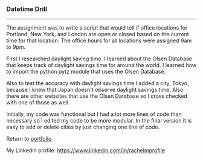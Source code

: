 ### Datetime Drill
***


 The assignment was to write a script that would tell if office locations for Portland, New York, and London are open or closed based on the current time for that location. The office hours for all locations were assigned 9am to 9pm. 
 
 First I researched daylight saving time. I learned about the Olsen Database that keeps track of daylight savings time for around the world. I learned how to import the python pytz module that uses the Olsen Database. 
 
 Also to test the accuracy with daylight savings time I added a city, Tokyo, because I knew that Japan doesn't observe daylight savings time. Also there are other websites that use the Olsen Database so I cross checked with one of those as well. 
 
 Initially, my code was functional but I had a lot more lines of code than necessary so I edited my code to be more modular. In the final version it is easy to add or delete cities by just changing one line of code. 
 
Return to [portfolio](../../../../) 

My LinkedIn profile: https://www.linkedin.com/in/rachelmprofile
